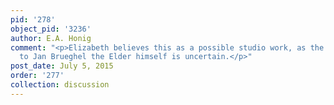 ```yaml
---
pid: '278'
object_pid: '3236'
author: E.A. Honig
comment: "<p>Elizabeth believes this as a possible studio work, as the attribution
  to Jan Brueghel the Elder himself is uncertain.</p>"
post_date: July 5, 2015
order: '277'
collection: discussion
---
```

